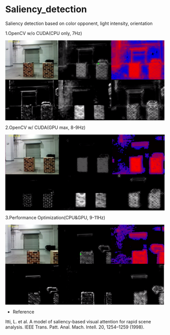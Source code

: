 # Saliency_detection

Saliency detection based on color opponent, light intensity, orientation


1.OpenCV w/o CUDA(CPU only, 7Hz)

<img src="result.png" align="center" width="600" >



2.OpenCV w/ CUDA(GPU max, 8-9Hz)

<img src="result_cuda.png" align="center" width="600" >


3.Performance Optimization(CPU&GPU, 9-11Hz)

<img src="result_fusion.png" align="center" width="600" >


* Reference

Itti, L. et al. A model of saliency-based visual attention for rapid scene analysis. IEEE Trans. Patt. Anal. Mach. Intell. 20, 1254–1259 (1998).
